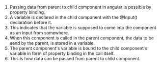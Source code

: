 1. Passing data from parent to child component in angular is possible by property binding.
2. A variable is declared in the child component with the @Input() declaration before it.
3. This indicates that the variable is supposed to come into the component as an input from somewhere.
4. When this component is called in the parent component, the data to be send by the parent, is stored in a variable.
5. The parent component's variable is bound to the child component's variable in form of property binding in the call itself.
6. This is how data can be passed from parent to child component.